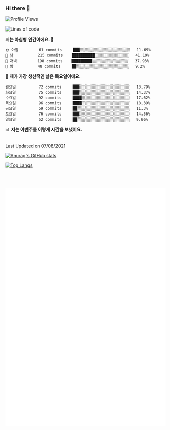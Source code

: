 ### Hi there 👋


<!--START_SECTION:waka-->
![Profile Views](http://img.shields.io/badge/Profile%20Views-366-blue)

![Lines of code](https://img.shields.io/badge/%EC%A0%80%EB%8A%94%20%EC%97%AC%ED%83%9C%EA%B9%8C%EC%A7%80%20-831379%20%EC%A4%84%EC%9D%98%20%EC%BD%94%EB%93%9C%EB%A5%BC%20%EC%9E%91%EC%84%B1%ED%96%88%EC%96%B4%EC%9A%94.-blue)

**저는 아침형 인간이에요. 🐤** 

```text
🌞 아침         61 commits     ███░░░░░░░░░░░░░░░░░░░░░░   11.69% 
🌆 낮　         215 commits    ██████████░░░░░░░░░░░░░░░   41.19% 
🌃 저녁         198 commits    █████████░░░░░░░░░░░░░░░░   37.93% 
🌙 밤　         48 commits     ██░░░░░░░░░░░░░░░░░░░░░░░   9.2%

```
📅 **제가 가장 생산적인 날은 목요일이에요.** 

```text
월요일          72 commits     ███░░░░░░░░░░░░░░░░░░░░░░   13.79% 
화요일          75 commits     ███░░░░░░░░░░░░░░░░░░░░░░   14.37% 
수요일          92 commits     ████░░░░░░░░░░░░░░░░░░░░░   17.62% 
목요일          96 commits     ████░░░░░░░░░░░░░░░░░░░░░   18.39% 
금요일          59 commits     ██░░░░░░░░░░░░░░░░░░░░░░░   11.3% 
토요일          76 commits     ███░░░░░░░░░░░░░░░░░░░░░░   14.56% 
일요일          52 commits     ██░░░░░░░░░░░░░░░░░░░░░░░   9.96%

```


📊 **저는 이번주를 이렇게 시간을 보냈어요.** 

```text
```


 Last Updated on 07/08/2021
<!--END_SECTION:waka-->

[![Anurag's GitHub stats](https://github-readme-stats.vercel.app/api?username=star6973&show_icons=true&theme=prussian)](https://github.com/star6973/github-readme-stats)

[![Top Langs](https://github-readme-stats.vercel.app/api/top-langs/?username=star6973&layout=compact&hide=jupyter%20notebook,html,css,scss&langs_count=4&theme=prussian)](https://github.com/star6973/github-readme-stats)

<br><br>

![Metrics](https://github.com/star6973/star6973/blob/main/github-metrics.svg)

